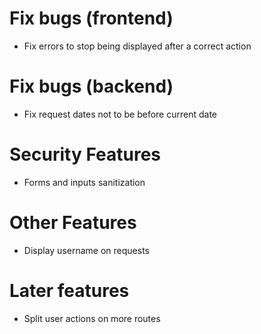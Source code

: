 # Fix bugs (frontend)
- Fix errors to stop being displayed after a correct action

# Fix bugs (backend)
- Fix request dates not to be before current date

# Security Features
- Forms and inputs sanitization

# Other Features
- Display username on requests

# Later features
- Split user actions on more routes